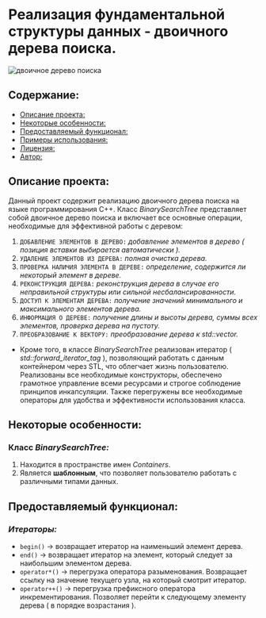 # Реализация фундаментальной структуры данных - двоичного дерева поиска.

![двоичное дерево поиска](https://github.com/user-attachments/assets/896d0307-9456-4a2c-8f3c-68e19be2d68f)

## Содержание:

- [Описание проекта:](#описание-проекта)
- [Некоторые особенности:](#некоторые-особенности)
- [Предоставляемый функционал:](#предоставляемый-функционал)
- [Примеры использования:](#примеры-использования)
- [Лицензия:](#лицензия)
- [Автор:](#автор)

## Описание проекта:

Данный проект содержит реализацию двоичного дерева поиска на языке программирования C++. Класс *BinarySearchTree* представляет собой двоичное дерево поиска и включает все основные операции, необходимые для эффективной работы с деревом:

1) `ДОБАВЛЕНИЕ ЭЛЕМЕНТОВ В ДЕРЕВО:` *добавление элементов в дерево ( позиция вставки выбирается автоматически ).*
2) `УДАЛЕНИЕ ЭЛЕМЕНТОВ ИЗ ДЕРЕВА:` *полная очистка дерева.*
3) `ПРОВЕРКА НАЛИЧИЯ ЭЛЕМЕНТА В ДЕРЕВЕ:` *определение, содержится ли некоторый элемент в дереве.*
4) `РЕКОНСТРУКЦИЯ ДЕРЕВА:` *реконструкция дерева в случае его неправильной структуры или сильной несбалансированности.*
5) `ДОСТУП К ЭЛЕМЕНТАМ ДЕРЕВА:` *получение значений минимального и максимального элементов дерева.*
6) `ИНФОРМАЦИЯ О ДЕРЕВЕ:` *получение длины и высоты дерева, суммы всех элементов, проверка дерева на пустоту.*
7) `ПРЕОБРАЗОВАНИЕ К ВЕКТОРУ:` *преобразование дерева к std::vector.*

- Кроме того, в классе *BinarySearchTree* реализован итератор ( *std::forward_iterator_tag* ), позволяющий работать с данным контейнером через STL, что облегчает жизнь пользователю. Реализованы все необходимые конструкторы, обеспечено грамотное управление всеми ресурсами и строгое соблюдение принципов инкапсуляции. Также перегружены все необходимые операторы для удобства и эффективности использования класса.

## Некоторые особенности:

### Класс *BinarySearchTree:*
1) Находится в пространстве имен *Containers*.
2) Является **шаблонным**, что позволяет пользователю работать с различными типами данных.

## Предоставляемый функционал:

### *Итераторы:*
- ```begin()``` -> возвращает итератор на наименьший элемент дерева.
- ```end()``` -> возвращает итератор на элемент, который следует за наибольшим элементом дерева.
- ```operator*()``` -> перегрузка оператора разыменования. Возвращает ссылку на значение текущего узла, на который смотрит итератор. 
- ```operator++()``` -> перегрузка префиксного оператора инкрементирования. Позволяет перейти к следующему элементу дерева ( в порядке возрастания ).
